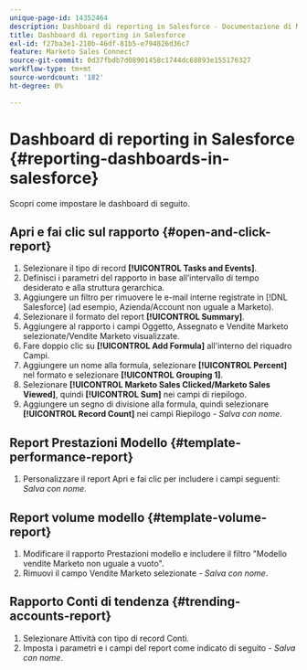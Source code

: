 ```yaml
---
unique-page-id: 14352464
description: Dashboard di reporting in Salesforce - Documentazione di Marketo - Documentazione del prodotto
title: Dashboard di reporting in Salesforce
exl-id: f27ba3e1-210b-46df-81b5-e794826d36c7
feature: Marketo Sales Connect
source-git-commit: 0d37fbdb7d08901458c1744dc68893e155176327
workflow-type: tm+mt
source-wordcount: '182'
ht-degree: 0%

---
```


# Dashboard di reporting in Salesforce {#reporting-dashboards-in-salesforce}

Scopri come impostare le dashboard di seguito.

## Apri e fai clic sul rapporto {#open-and-click-report}

1. Selezionare il tipo di record **[!UICONTROL Tasks and Events]**.
1. Definisci i parametri del rapporto in base all’intervallo di tempo desiderato e alla struttura gerarchica.
1. Aggiungere un filtro per rimuovere le e-mail interne registrate in [!DNL Salesforce] (ad esempio, Azienda/Account non uguale a Marketo).
1. Selezionare il formato del report **[!UICONTROL Summary]**.
1. Aggiungere al rapporto i campi Oggetto, Assegnato e Vendite Marketo selezionate/Vendite Marketo visualizzate.
1. Fare doppio clic su **[!UICONTROL Add Formula]** all&#39;interno del riquadro Campi.
1. Aggiungere un nome alla formula, selezionare **[!UICONTROL Percent]** nel formato e selezionare **[!UICONTROL Grouping 1]**.
1. Selezionare **[!UICONTROL Marketo Sales Clicked/Marketo Sales Viewed]**, quindi **[!UICONTROL Sum]** nei campi di riepilogo.
1. Aggiungere un segno di divisione alla formula, quindi selezionare **[!UICONTROL Record Count]** nei campi Riepilogo - _Salva con nome_.

## Report Prestazioni Modello {#template-performance-report}

1. Personalizzare il report Apri e fai clic per includere i campi seguenti: _Salva con nome_.

## Report volume modello {#template-volume-report}

1. Modificare il rapporto Prestazioni modello e includere il filtro &quot;Modello vendite Marketo non uguale a vuoto&quot;.
1. Rimuovi il campo Vendite Marketo selezionate - _Salva con nome_.

## Rapporto Conti di tendenza {#trending-accounts-report}

1. Selezionare Attività con tipo di record Conti.
1. Imposta i parametri e i campi del report come indicato di seguito - _Salva con nome_.
